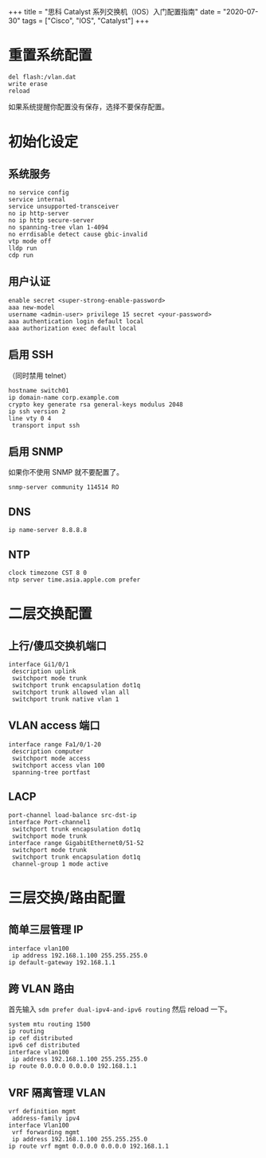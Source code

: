 +++
title = "思科 Catalyst 系列交换机（IOS）入门配置指南"
date = "2020-07-30"
tags = ["Cisco", "IOS", "Catalyst"]
+++

# 重置系统配置

```
del flash:/vlan.dat
write erase
reload
```

如果系统提醒你配置没有保存，选择不要保存配置。

# 初始化设定

## 系统服务

```
no service config
service internal
service unsupported-transceiver
no ip http-server
no ip http secure-server
no spanning-tree vlan 1-4094
no errdisable detect cause gbic-invalid
vtp mode off
lldp run
cdp run
```

## 用户认证

```
enable secret <super-strong-enable-password>
aaa new-model
username <admin-user> privilege 15 secret <your-password>
aaa authentication login default local
aaa authorization exec default local
```

## 启用 SSH

（同时禁用 telnet）

```
hostname switch01
ip domain-name corp.example.com
crypto key generate rsa general-keys modulus 2048
ip ssh version 2
line vty 0 4
 transport input ssh
```

## 启用 SNMP

如果你不使用 SNMP 就不要配置了。

```
snmp-server community 114514 RO
```

## DNS

```
ip name-server 8.8.8.8
```

## NTP

```
clock timezone CST 8 0
ntp server time.asia.apple.com prefer
```

# 二层交换配置

## 上行/傻瓜交换机端口

```
interface Gi1/0/1
 description uplink
 switchport mode trunk
 switchport trunk encapsulation dot1q
 switchport trunk allowed vlan all
 switchport trunk native vlan 1
```

## VLAN access 端口

```
interface range Fa1/0/1-20
 description computer
 switchport mode access
 switchport access vlan 100
 spanning-tree portfast
```

## LACP

```
port-channel load-balance src-dst-ip
interface Port-channel1
 switchport trunk encapsulation dot1q
 switchport mode trunk
interface range GigabitEthernet0/51-52
 switchport mode trunk
 switchport trunk encapsulation dot1q
 channel-group 1 mode active
```

# 三层交换/路由配置

## 简单三层管理 IP

```
interface vlan100
 ip address 192.168.1.100 255.255.255.0
ip default-gateway 192.168.1.1
```

## 跨 VLAN 路由

首先输入 `sdm prefer dual-ipv4-and-ipv6 routing` 然后 reload 一下。

```
system mtu routing 1500
ip routing
ip cef distributed
ipv6 cef distributed
interface vlan100
 ip address 192.168.1.100 255.255.255.0
ip route 0.0.0.0 0.0.0.0 192.168.1.1
```

## VRF 隔离管理 VLAN

```
vrf definition mgmt
 address-family ipv4
interface Vlan100
 vrf forwarding mgmt
 ip address 192.168.1.100 255.255.255.0
ip route vrf mgmt 0.0.0.0 0.0.0.0 192.168.1.1
```
